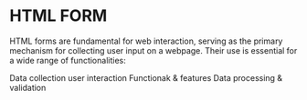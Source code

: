 <h1>HTML FORM</h1>
<P>HTML forms are fundamental for web interaction, serving as the primary mechanism for collecting user input on a webpage. Their use is essential for a wide range of functionalities:</P>
Data collection
user interaction 
Functionak & features 
Data processing & validation 
